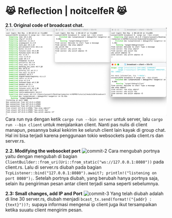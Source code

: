 # 😹 Reflection | noitcelfeR 😹

**2.1. Original code of broadcast chat.**
![commit-1](static/images/img.png)
Cara run nya dengan ketik ```cargo run --bin server``` untuk server, lalu 
```cargo run --bin client``` untuk menjalankan client. Nanti pas nulis di client manapun, 
pesannya bakal kekirim ke seluruh client lain kayak di group chat. Hal ini bisa terjadi karena 
penggunaan tokio websockets pada client.rs dan server.rs.

**2.2. Modifying the websocket port**
![commit-2](static/images/img_1.png)
Cara mengubah portnya yaitu dengan mengubah di bagian ```ClientBuilder::from_uri(Uri::from_static("ws://127.0.0.1:8080"))``` pada client.rs.
Lalu di server.rs diubah pada bagian ```TcpListener::bind("127.0.0.1:8080").await?;
println!("listening on port 8080");```. Setelah portnya diubah, yang berubah hanya portnya saja, selain itu pengiriman pesan antar client terjadi sama seperti sebelumnya.

**2.3: Small changes, add IP and Port**
![commit-3](static/images/img_2.png)
Yang telah diubah adalah di line 30 server.rs, diubah menjadi ```bcast_tx.send(format!("{addr} : {text}"))?;``` supaya informasi
mengenai ip client juga ikut tersampaikan ketika suuatu client mengirim pesan. 